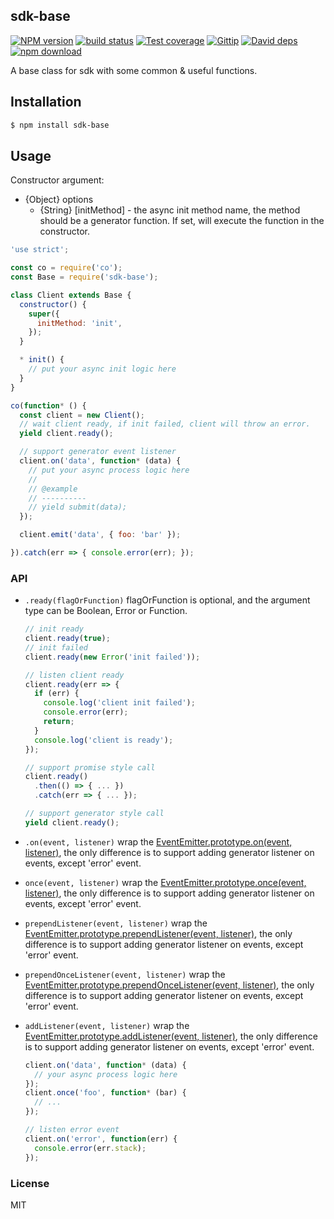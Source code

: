 sdk-base
---------------

[![NPM version][npm-image]][npm-url]
[![build status][travis-image]][travis-url]
[![Test coverage][coveralls-image]][coveralls-url]
[![Gittip][gittip-image]][gittip-url]
[![David deps][david-image]][david-url]
[![npm download][download-image]][download-url]

[npm-image]: https://img.shields.io/npm/v/sdk-base.svg?style=flat-square
[npm-url]: https://npmjs.org/package/sdk-base
[travis-image]: https://img.shields.io/travis/node-modules/sdk-base.svg?style=flat-square
[travis-url]: https://travis-ci.org/node-modules/sdk-base
[coveralls-image]: https://img.shields.io/coveralls/node-modules/sdk-base.svg?style=flat-square
[coveralls-url]: https://coveralls.io/r/node-modules/sdk-base?branch=master
[gittip-image]: https://img.shields.io/gittip/dead-horse.svg?style=flat-square
[gittip-url]: https://www.gittip.com/dead-horse/
[david-image]: https://img.shields.io/david/node-modules/sdk-base.svg?style=flat-square
[david-url]: https://david-dm.org/node-modules/sdk-base
[download-image]: https://img.shields.io/npm/dm/sdk-base.svg?style=flat-square
[download-url]: https://npmjs.org/package/sdk-base


A base class for sdk with some common & useful functions.

## Installation

```bash
$ npm install sdk-base
```

## Usage

Constructor argument:
- {Object} options
  - {String} [initMethod] - the async init method name, the method should be a generator function. If set, will execute the function in the constructor.

```js
'use strict';

const co = require('co');
const Base = require('sdk-base');

class Client extends Base {
  constructor() {
    super({
      initMethod: 'init',
    });
  }

  * init() {
    // put your async init logic here
  }
}

co(function* () {
  const client = new Client();
  // wait client ready, if init failed, client will throw an error.
  yield client.ready();

  // support generator event listener
  client.on('data', function* (data) {
    // put your async process logic here
    //
    // @example
    // ----------
    // yield submit(data);
  });

  client.emit('data', { foo: 'bar' });

}).catch(err => { console.error(err); });
```

### API

- `.ready(flagOrFunction)` flagOrFunction is optional, and the argument type can be Boolean, Error or Function.

    ```js
    // init ready
    client.ready(true);
    // init failed
    client.ready(new Error('init failed'));

    // listen client ready
    client.ready(err => {
      if (err) {
        console.log('client init failed');
        console.error(err);
        return;
      }
      console.log('client is ready');
    });

    // support promise style call
    client.ready()
      .then(() => { ... })
      .catch(err => { ... });

    // support generator style call
    yield client.ready();
    ```

- `.on(event, listener)` wrap the [EventEmitter.prototype.on(event, listener)](https://nodejs.org/api/events.html#events_emitter_on_eventname_listener), the only difference is to support adding generator listener on events, except 'error' event.
- `once(event, listener)` wrap the [EventEmitter.prototype.once(event, listener)](https://nodejs.org/api/events.html#events_emitter_once_eventname_listener), the only difference is to support adding generator listener on events, except 'error' event.
- `prependListener(event, listener)` wrap the [EventEmitter.prototype.prependListener(event, listener)](https://nodejs.org/api/events.html#events_emitter_prependlistener_eventname_listener), the only difference is to support adding generator listener on events, except 'error' event.
- `prependOnceListener(event, listener)` wrap the [EventEmitter.prototype.prependOnceListener(event, listener)](https://nodejs.org/api/events.html#events_emitter_prependoncelistener_eventname_listener), the only difference is to support adding generator listener on events, except 'error' event.
- `addListener(event, listener)` wrap the [EventEmitter.prototype.addListener(event, listener)](https://nodejs.org/api/events.html#events_emitter_addlistener_eventname_listener), the only difference is to support adding generator listener on events, except 'error' event.

    ```js
    client.on('data', function* (data) {
      // your async process logic here
    });
    client.once('foo', function* (bar) {
      // ...
    });

    // listen error event
    client.on('error', function(err) {
      console.error(err.stack);
    });
    ```

### License

MIT
